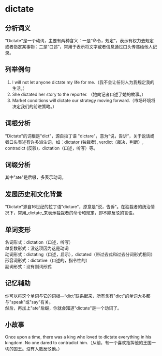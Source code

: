 # dictate

## 分析词义

  

"Dictate"是一个动词，主要有两种含义：一是“命令，规定”，表示有权力去规定或者指定某事物；二是“口述”，常用于表示将文字或者信息通过口头传递给他人记录。

  

## 列举例句

  

1.  I will not let anyone dictate my life for me.（我不会让任何人为我规定我的生活。）
2.  She dictated her story to the reporter. （她向记者口述了她的故事。）
3.  Market conditions will dictate our strategy moving forward.（市场环境将决定我们的前进策略。）

  

## 词根分析

  

"Dictate"的词根是"dict"，源自拉丁语 "dictare"，意为“说，告诉”，关于说话或者口头表述有许多派生词，如：dictator (独裁者), verdict（裁决，判断）, contradict (反驳)，dictation（口述，听写）等。

  

## 词缀分析

  

其中"ate"是后缀，多表示动词。

  

## 发展历史和文化背景

  

"Dictate"源自16世纪的拉丁语"dictare"，原意是"说，告诉"。在独裁者的统治情况下，常用\_dictate\_来表示独裁者的命令和规定，即不能反驳的言语。

  

## 单词变形

  

名词形式：dictation（口述，听写）  
单复数形式：没这项因为这是动词  
动词形式：dictating（口述，启示），dictated（带过去式和过去分词形式相同）  
形容词形式：dictative（口述的，指令性的）  
副词形式：没有副词形式

  

## 记忆辅助

  

你可以将这个单词与它的词根—“dict”联系起来，所有含有"dict"的单词大多都与"speak"或"say"有关。  
然后，再加上"ate"后缀，你就会知道"dictate"是一个动词了。

  

## 小故事

  

Once upon a time, there was a king who loved to dictate everything in his kingdom. No one dared to contradict him.（从前，有一个喜欢指挥他的王国一切的国王。没有人敢反驳他。）
